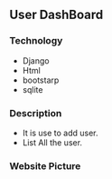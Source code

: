 ## User DashBoard

### Technology

  * Django
  * Html
  * bootstarp
  * sqlite

### Description

  * It is use to add user.
  * List All the user.
 
### Website Picture

  
